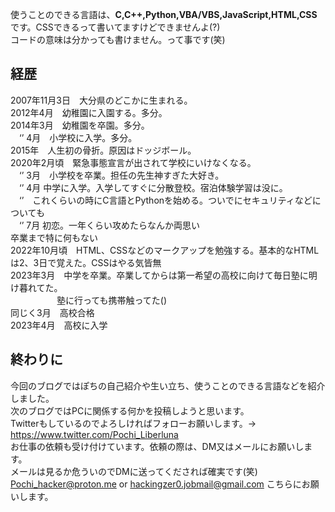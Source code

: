 使うことのできる言語は、**C,C++,Python,VBA/VBS,JavaScript,HTML,CSS**です。CSSできるって書いてますけどできませんよ(?)
<br>
コードの意味は分かっても書けません。って事です(笑)
## 経歴
2007年11月3日　大分県のどこかに生まれる。
<br>
2012年4月　幼稚園に入園する。多分。
<br>
2014年3月　幼稚園を卒園。多分。
<br>
　‘’  4月　小学校に入学。多分。
 <br>
2015年　人生初の骨折。原因はドッジボール。
<br>
2020年2月頃　緊急事態宣言が出されて学校にいけなくなる。
<br>
　‘’  3月　小学校を卒業。担任の先生神すぎた大好き。<br>
　‘’  4月 中学に入学。入学してすぐに分散登校。宿泊体験学習は没に。
 <br>
　‘’　これくらいの時にC言語とPythonを始める。ついでにセキュリティなどについても
 <br>
　‘’  7月 初恋。一年くらい攻めたらなんか両思い
<br>
卒業まで特に何もない
<br>
2022年10月頃　HTML、CSSなどのマークアップを勉強する。基本的なHTMLは2、3日で覚えた。CSSはやる気皆無
<br>
2023年3月　中学を卒業。卒業してからは第一希望の高校に向けて毎日塾に明け暮れてた。
<br>
　　　　　  塾に行っても携帯触ってた()
       <br>
同じく3月　高校合格
<br>
2023年4月　高校に入学
## 終わりに
今回のブログではぽちの自己紹介や生い立ち、使うことのできる言語などを紹介しました。
<br>
次のブログではPCに関係する何かを投稿しようと思います。
<br>
Twitterもしているのでよろしければフォローお願いします。→ https://www.twitter.com/Pochi_Liberluna
<br>
お仕事の依頼も受け付けています。依頼の際は、DM又はメールにお願いします。
<br>
メールは見るか危ういのでDMに送ってくだされば確実です(笑)
<br>
Pochi_hacker@proton.me or hackingzer0.jobmail@gmail.com
こちらにお願いします。
